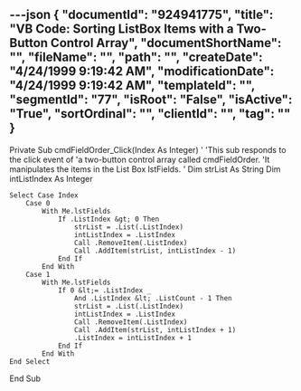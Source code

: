 ---json
{
  "documentId": "924941775",
  "title": "VB Code: Sorting ListBox Items with a Two-Button Control Array",
  "documentShortName": "",
  "fileName": "",
  "path": "",
  "createDate": "4/24/1999 9:19:42 AM",
  "modificationDate": "4/24/1999 9:19:42 AM",
  "templateId": "",
  "segmentId": "77",
  "isRoot": "False",
  "isActive": "True",
  "sortOrdinal": "",
  "clientId": "",
  "tag": ""
}
---

Private Sub cmdFieldOrder_Click(Index As Integer)
    '
    'This sub responds to the click event of
    'a two-button control array called cmdFieldOrder.
    'It manipulates the items in the List Box lstFields.
    '
    Dim strList As String
    Dim intListIndex As Integer
    
    Select Case Index
        Case 0
            With Me.lstFields
                If .ListIndex &gt; 0 Then
                    strList = .List(.ListIndex)
                    intListIndex = .ListIndex
                    Call .RemoveItem(.ListIndex)
                    Call .AddItem(strList, intListIndex - 1)
                End If
            End With
        Case 1
            With Me.lstFields
                If 0 &lt;= .ListIndex _
                    And .ListIndex &lt; .ListCount - 1 Then
                    strList = .List(.ListIndex)
                    intListIndex = .ListIndex
                    Call .RemoveItem(.ListIndex)
                    Call .AddItem(strList, intListIndex + 1)
                    .ListIndex = intListIndex + 1
                End If
            End With
    End Select
    
End Sub
